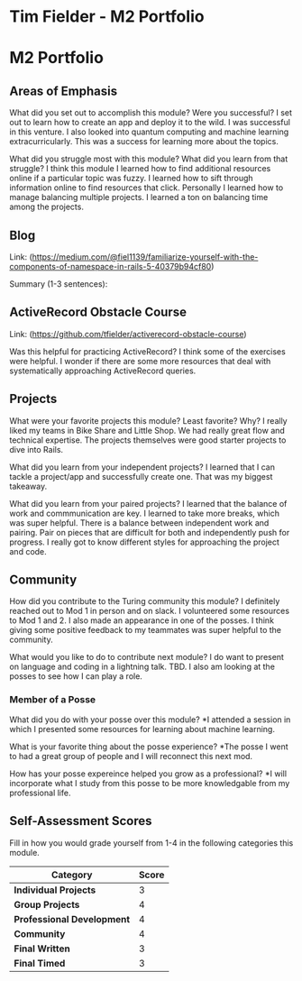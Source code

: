# Tim Fielder - M2 Portfolio

# M2 Portfolio

## Areas of Emphasis

What did you set out to accomplish this module? Were you successful?
I set out to learn how to create an app and deploy it to the wild.  I was successful in this venture.
I also looked into quantum computing and machine learning extracurricularly.  This was a success for learning more about
the topics.

What did you struggle most with this module? What did you learn from that struggle?
I think this module I learned how to find additional resources online if a particular topic was fuzzy. I learned how to sift through
information online to find resources that click. Personally I learned how to manage balancing multiple projects. I learned
a ton on balancing time among the projects.

## Blog

Link: (https://medium.com/@fiel1139/familiarize-yourself-with-the-components-of-namespace-in-rails-5-40379b94cf80)

Summary (1-3 sentences):

## ActiveRecord Obstacle Course
Link: (https://github.com/tfielder/activerecord-obstacle-course)

Was this helpful for practicing ActiveRecord?
I think some of the exercises were helpful. I wonder if there are some more resources that deal with systematically approaching
ActiveRecord queries.

## Projects

What were your favorite projects this module? Least favorite? Why?
I really liked my teams in Bike Share and Little Shop. We had really great flow and technical expertise.  The projects themselves
were good starter projects to dive into Rails.

What did you learn from your independent projects?
I learned that I can tackle a project/app and successfully create one. That was my biggest takeaway.

What did you learn from your paired projects?
I learned that the balance of work and commmunication are key. I learned to take more breaks, which was super helpful.
There is a balance between independent work and pairing. Pair on pieces that are difficult for both and independently push for progress.
I really got to know different styles for approaching the project and code.

## Community 

How did you contribute to the Turing community this module?
I definitely reached out to Mod 1 in person and on slack. I volunteered some resources to Mod 1 and 2. I also made an appearance
in one of the posses. I think giving some positive feedback to my teammates was super helpful to the community.

What would you like to do to contribute next module?
I do want to present on language and coding in a lightning talk.  TBD. I also am looking at the posses to see how I can play a role.

### Member of a Posse

What did you do with your posse over this module?
*I attended a session in which I presented some resources for learning about machine learning.

What is your favorite thing about the posse experience?
*The posse I went to had a great group of people and I will reconnect this next mod.

How has your posse expereince helped you grow as a professional?
*I will incorporate what I study from this posse to be more knowledgable from my professional life.

## Self-Assessment Scores

Fill in how you would grade yourself from 1-4 in the following categories this module.

| Category                     | Score |
| -----------------------------| ----- |
| **Individual Projects**      |   3   |
| **Group Projects**           |   4   |
| **Professional Development** |   4   |
| **Community**                |   4   |
| **Final Written**            |   3   |
| **Final Timed**              |   3   |
